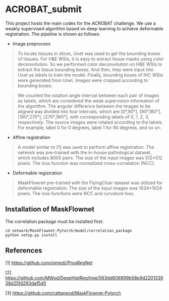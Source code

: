 # ACROBAT_submit
This project hosts the main codes for the ACROBAT challenge. We use a weakly supervised algorithm based on deep learning to achieve deformable registration. The pipeline is shown as follows:
* Image preprocess

>To locate tissues in slices, Unet was used to get the bounding boxes of tissues. For H&E WSIs, it is easy to extract tissue masks using color deconvolution. So we performed color deconvolution on H&E WSIs to extract the tissue bounding boxes. And then, they were input into Unet as labels to
 train the model. Finally, bounding boxes of IHC WSIs were generated from Unet. Images were cropped according to bounding boxes.
 
>We counted the rotation angle interval between each pair of images as labels, which are considered the weak supervision information of the algorithm. The angular difference between the images to be aligned was divided into four intervals, which are [0°,90°], [90°,180°], [180°,270°], [270°,360°], with corresponding labels of 0, 1, 2, 3, respectively. The source images were rotated according to the labels. For example, label 0 for 0 degrees, label 1 for  90 degrees, and so on. 

* Affine registration

>A model similar to [1] was used to perform affine registration. The network was pre-trained with the in-house pathological dataset, which includes 8000 pairs. The size of the input images was 512×512 pixels. The loss function was normalized cross-correlation (NCC).

* Deformable registration

>MaskFlownet pre-trained with the FlyingChair dataset was utilized for deformable registration. The size of the input images was 1024×1024 pixels. The loss functions were NCC and curvature loss.

## Installation of MaskFlownet
The correlation package must be installed first:
```
cd network/MaskFlownet-Pytorch/model/correlation_package
python setup.py install
```
## References

[1] https://github.com/pimed//ProsRegNet

[2] https://github.com/MWod/DeepHistReg/tree/563dd606899b58e9d220133938d25fd293da15d0

[3] https://github.com/cattaneod/MaskFlownet-Pytorch


 
